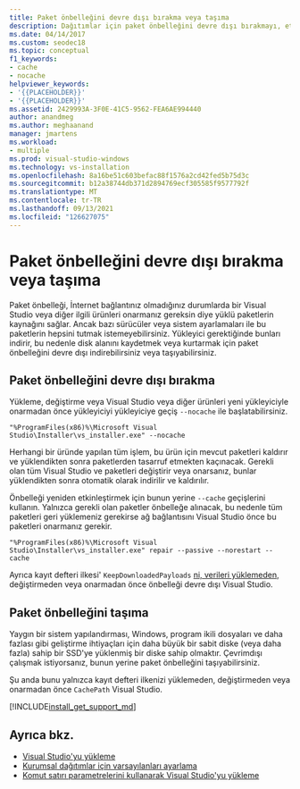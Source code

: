 ```yaml
---
title: Paket önbelleğini devre dışı bırakma veya taşıma
description: Dağıtımlar için paket önbelleğini devre dışı bırakmayı, etkinleştirmeyi veya taşımayı Visual Studio öğrenin.
ms.date: 04/14/2017
ms.custom: seodec18
ms.topic: conceptual
f1_keywords:
- cache
- nocache
helpviewer_keywords:
- '{{PLACEHOLDER}}'
- '{{PLACEHOLDER}}'
ms.assetid: 2429993A-3F0E-41C5-9562-FEA6AE994440
author: anandmeg
ms.author: meghaanand
manager: jmartens
ms.workload:
- multiple
ms.prod: visual-studio-windows
ms.technology: vs-installation
ms.openlocfilehash: 8a16be51c603befac88f1576a2cd42fed5b75d3c
ms.sourcegitcommit: b12a38744db371d2894769ecf305585f9577792f
ms.translationtype: MT
ms.contentlocale: tr-TR
ms.lasthandoff: 09/13/2021
ms.locfileid: "126627075"
---
```

# <a name="disable-or-move-the-package-cache"></a>Paket önbelleğini devre dışı bırakma veya taşıma

Paket önbelleği, İnternet bağlantınız olmadığınız durumlarda bir Visual Studio veya diğer ilgili ürünleri onarmanız gereksin diye yüklü paketlerin kaynağını sağlar. Ancak bazı sürücüler veya sistem ayarlamaları ile bu paketlerin hepsini tutmak istemeyebilirsiniz.
Yükleyici gerektiğinde bunları indirir, bu nedenle disk alanını kaydetmek veya kurtarmak için paket önbelleğini devre dışı indirebilirsiniz veya taşıyabilirsiniz.

## <a name="disable-the-package-cache"></a>Paket önbelleğini devre dışı bırakma

Yükleme, değiştirme veya Visual Studio veya diğer ürünleri yeni yükleyiciyle onarmadan önce yükleyiciyi yükleyiciye geçiş `--nocache` ile başlatabilirsiniz.

```shell
"%ProgramFiles(x86)%\Microsoft Visual Studio\Installer\vs_installer.exe" --nocache
```

Herhangi bir üründe yapılan tüm işlem, bu ürün için mevcut paketleri kaldırır ve yüklendikten sonra paketlerden tasarruf etmekten kaçınacak. Gerekli olan tüm Visual Studio ve paketleri değiştirir veya onarsanız, bunlar yüklendikten sonra otomatik olarak indirilir ve kaldırılır.

Önbelleği yeniden etkinleştirmek için bunun yerine `--cache` geçişlerini kullanın. Yalnızca gerekli olan paketler önbelleğe alınacak, bu nedenle tüm paketleri geri yüklemeniz gerekirse ağ bağlantısını Visual Studio önce bu paketleri onarmanız gerekir.

```shell
"%ProgramFiles(x86)%\Microsoft Visual Studio\Installer\vs_installer.exe" repair --passive --norestart --cache
```

Ayrıca kayıt defteri ilkesi' `KeepDownloadedPayloads` [ni, verileri yüklemeden,](set-defaults-for-enterprise-deployments.md) değiştirmeden veya onarmadan önce önbelleği devre dışı Visual Studio.

## <a name="move-the-package-cache"></a>Paket önbelleğini taşıma

Yaygın bir sistem yapılandırması, Windows, program ikili dosyaları ve daha fazlası gibi geliştirme ihtiyaçları için daha büyük bir sabit diske (veya daha fazla) sahip bir SSD'ye yüklenmiş bir diske sahip olmaktır. Çevrimdışı çalışmak istiyorsanız, bunun yerine paket önbelleğini taşıyabilirsiniz.

Şu anda bunu yalnızca kayıt defteri ilkenizi yüklemeden, değiştirmeden veya onarmadan önce `CachePath` [](set-defaults-for-enterprise-deployments.md) Visual Studio.

[!INCLUDE[install_get_support_md](includes/install_get_support_md.md)]

## <a name="see-also"></a>Ayrıca bkz.

* [Visual Studio'yu yükleme](install-visual-studio.md)
* [Kurumsal dağıtımlar için varsayılanları ayarlama](set-defaults-for-enterprise-deployments.md)
* [Komut satırı parametrelerini kullanarak Visual Studio'yu yükleme](use-command-line-parameters-to-install-visual-studio.md)

